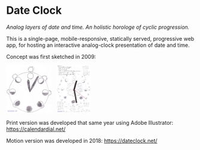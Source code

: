 # Date Clock

*Analog layers of date and time. An holistic horologe of cyclic progression.*

This is a single-page, mobile-responsive, statically served, progressive web app, for hosting an interactive analog-clock presentation of date and time.

Concept was first sketched in 2009:

<img src="sketches/dateclock-sketch-1.jpg" width="122px" height="128px" title="Click to view larger." alt="Thumbnail image of sketch."> &#xa0; <img src="sketches/dateclock-sketch-2.jpg" width="92px" height="128px" title="Click to view larger." alt="Thumbnail image of sketch.">

Print version was developed that same year using Adobe Illustrator: https://calendardial.net/

Motion version was developed in 2018: https://dateclock.net/
